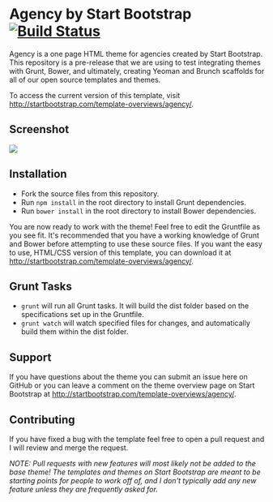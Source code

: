 # Agency by Start Bootstrap [![Build Status](https://travis-ci.org/IronSummitMedia/startbootstrap-agency.svg?branch=master)](https://travis-ci.org/IronSummitMedia/startbootstrap-agency)

Agency is a one page HTML theme for agencies created by Start Bootstrap. This repository is a pre-release that we are using to test integrating themes with Grunt, Bower, and ultimately, creating Yeoman and Brunch scaffolds for all of our open source templates and themes.

To access the current version of this template, visit http://startbootstrap.com/template-overviews/agency/.

## Screenshot
![](http://sbootstrap.startbootstrapc.netdna-cdn.com/assets/img/templates/agency.jpg)

## Installation

- Fork the source files from this repository.
- Run `npm install` in the root directory to install Grunt dependencies.
- Run `bower install` in the root directory to install Bower dependencies.

You are now ready to work with the theme! Feel free to edit the Gruntfile as you see fit. It's recommended that you have a working knowledge of Grunt and Bower before attempting to use these source files. If you want the easy to use, HTML/CSS version of this template, you can download it at http://startbootstrap.com/template-overviews/agency/.

## Grunt Tasks

- `grunt` will run all Grunt tasks. It will build the dist folder based on the specifications set up in the Gruntfile.
- `grunt watch` will watch specified files for changes, and automatically build them within the dist folder.

## Support

If you have questions about the theme you can submit an issue here on GitHub or you can leave a comment on the theme overview page on Start Bootstrap at http://startbootstrap.com/template-overviews/agency/.

## Contributing

If you have fixed a bug with the template feel free to open a pull request and I will review and merge the request.

*NOTE: Pull requests with new features will most likely not be added to the base theme! The templates and themes on Start Bootstrap are meant to be starting points for people to work off of, and I don't typically add any new feature unless they are frequently asked for.*